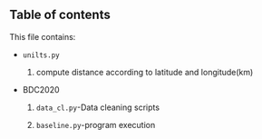 ## Table of contents

This file contains:

* `unilts.py`
    1. compute distance according to latitude and longitude(km)

* BDC2020

    1. `data_cl.py`-Data cleaning scripts

    2. `baseline.py`-program execution
